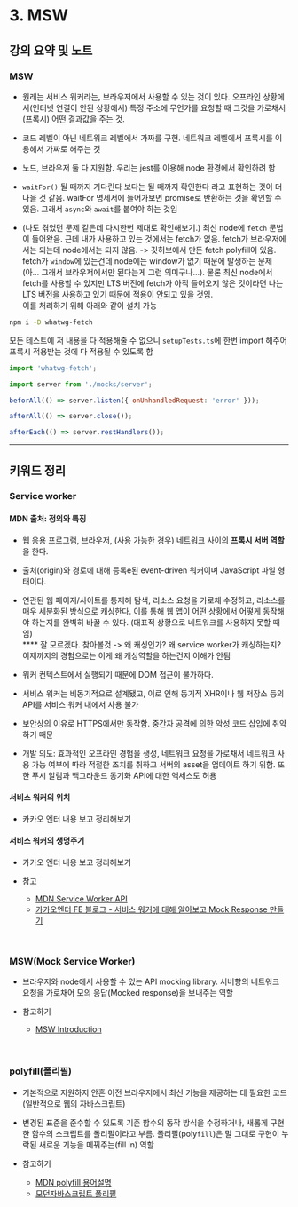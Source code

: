 # 3. MSW

## 강의 요약 및 노트

### MSW

- 원래는 서비스 워커라는, 브라우저에서 사용할 수 있는 것이 있다. 오프라인 상황에서(인터넷 연결이 안된 상황에서) 특정 주소에 무언가를 요청할 때 그것을 가로채서(프록시) 어떤 결과값을 주는 것.
- 코드 레벨이 아닌 네트워크 레벨에서 가짜를 구현. 네트워크 레벨에서 프록시를 이용해서 가짜로 해주는 것
- 노드, 브라우저 둘 다 지원함. 우리는 jest를 이용해 node 환경에서 확인하려 함

- `waitFor()` 될 때까지 기다린다 보다는 될 때까지 확인한다 라고 표현하는 것이 더 나을 것 같음. waitFor 명세서에 들어가보면 promise로 반환하는 것을 확인할 수 있음. 그래서 `async`와 `await`를 붙여야 하는 것임

- (나도 겪었던 문제 같은데 다시한번 제대로 확인해보기.) 최신 node에 `fetch` 문법이 들어왔음. 근데 내가 사용하고 있는 것에서는 fetch가 없음. fetch가 브라우저에서는 되는데 node에서는 되지 않음. -> 깃허브에서 만든 fetch polyfill이 있음. fetch가 `window`에 있는건데 node에는 window가 없기 때문에 발생하는 문제(아... 그래서 브라우저에서만 된다는게 그런 의미구나...). 물론 최신 node에서 fetch를 사용할 수 있지만 LTS 버전에 fetch가 아직 들어오지 않은 것이라면 나는 LTS 버전을 사용하고 있기 때문에 적용이 안되고 있을 것임.  
이를 처리하기 위해 아래와 같이 설치 가능

```bash
npm i -D whatwg-fetch
```

모든 테스트에 저 내용을 다 적용해줄 수 없으니 `setupTests.ts`에 한번 import 해주어 프록시 적용받는 것에 다 적용될 수 있도록 함

```js
import 'whatwg-fetch';

import server from './mocks/server';

beforAll(() => server.listen({ onUnhandledRequest: 'error' }));

afterAll(() => server.close());

afterEach(() => server.restHandlers());
```

---

## 키워드 정리

### Service worker

#### MDN 출처: 정의와 특징

- 웹 응용 프로그램, 브라우저, (사용 가능한 경우) 네트워크 사이의 **프록시 서버 역할**을 한다.
- 출처(origin)와 경로에 대해 등록e된 event-driven 워커이며 JavaScript 파일 형태이다.
- 연관된 웹 페이지/사이트를 통제해 탐색, 리소스 요청을 가로채 수정하고, 리소스를 매우 세분화된 방식으로 캐싱한다. 이를 통해 웹 앱이 어떤 상황에서 어떻게 동작해야 하는지를 완벽히 바꿀 수 있다. (대표적 상황으로 네트워크를 사용하지 못할 때임)  
**** 잘 모르겠다. 찾아볼것 -> 왜 캐싱인가? 왜 service worker가 캐싱하는지? 이제까지의 경험으로는 이게 왜 캐싱역할을 하는건지 이해가 안됨
- 워커 컨텍스트에서 실행되기 때문에 DOM 접근이 불가하다. 
- 서비스 워커는 비동기적으로 설계됐고, 이로 인해 동기적 XHR이나 웹 저장소 등의 API를 서비스 워커 내에서 사용 불가
- 보안상의 이유로 HTTPS에서만 동작함. 중간자 공격에 의한 악성 코드 삽입에 취약하기 때문
  
- 개발 의도: 효과적인 오프라인 경험을 생성, 네트워크 요청을 가로채서 네트워크 사용 가능 여부에 따라 적절한 조치를 취하고 서버의 asset을 업데이트 하기 위함. 또한 푸시 알림과 백그라운드 동기화 API에 대한 액세스도 허용

#### 서비스 워커의 위치

- 카카오 엔터 내용 보고 정리해보기

#### 서비스 워커의 생명주기

- 카카오 엔터 내용 보고 정리해보기

- 참고
    - [MDN Service Worker API](https://developer.mozilla.org/en-US/docs/Web/API/Service_Worker_API)
    - [카카오엔터 FE 블로그 - 서비스 워커에 대해 알아보고 Mock Response 만들기](https://fe-developers.kakaoent.com/2022/221208-service-worker/)

</br>

### MSW(Mock Service Worker)

- 브라우저와 node에서 사용할 수 있는 API mocking library. 서버향의 네트워크 요청을 가로채어 모의 응답(Mocked response)을 보내주는 역할

- 참고하기
    - [MSW Introduction](https://mswjs.io/docs/)

</br>

### polyfill(폴리필)

- 기본적으로 지원하지 안흔 이전 브라우저에서 최신 기능을 제공하는 데 필요한 코드(일반적으로 웹의 자바스크립트)
- 변경된 표준을 준수할 수 있도록 기존 함수의 동작 방식을 수정하거나, 새롭게 구현한 함수의 스크립트를 폴리필이라고 부름. 폴리필(poly`fill`)은 말 그대로 구현이 누락된 새로운 기능을 메꿔주는(fill in) 역할

- 참고하기
    - [MDN polyfill 용어설명](https://developer.mozilla.org/ko/docs/Glossary/Polyfill)
    - [모던자바스크립트 폴리필](https://ko.javascript.info/polyfills)
